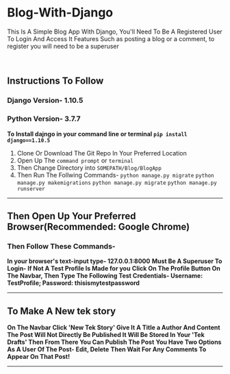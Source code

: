 # Blog-With-Django
This Is A Simple Blog App With Django, You'll Need To Be A Registered User To Login And Access It Features Such as posting a blog or a comment, to register you will need to be a superuser

<br/>

## **Instructions To Follow**

### Django Version- 1.10.5
### Python Version- 3.7.7

**To Install dajngo in your command line or terminal `pip install django==1.10.5`**

1. Clone Or Download The Git Repo In Your Preferred  Location 
2. Open Up The `command prompt` or `terminal`
3. Then Change Directory into `SOMEPATH/Blog/BlogApp`
4. Then Run The Follwing Commands-
`python manage.py migrate`
`python manage.py makemigrations`
`python manage.py migrate`
`python manage.py runserver`
<hr/>

## Then Open Up Your Preferred Browser(Recommended: Google Chrome)
### Then Follow These Commands-
**In your browser's text-input type- 127.0.0.1:8000**
**Must Be A Superuser To Login- If Not A Test Profile Is Made for you**
**Click On The Profile Button On The Navbar, Then Type The Following Test Credentials-
Username: TestProfile;  Password: thisismytestpassword**
<hr/>

## To Make A New tek story
**On The Navbar Click  'New Tek Story' Give It A Title a Author And Content**
**The Post Will Not Directly Be Published It Will Be Stored In Your 'Tek Drafts' Then From There You Can Publish The Post**
**You Have Two Options As A User Of The Post- Edit, Delete**
**Then Wait For Any Comments To Appear On That Post!**
<hr/>
